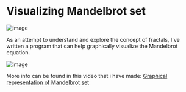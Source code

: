 # Visualizing Mandelbrot set

![image](https://user-images.githubusercontent.com/65413605/133742217-587ff680-2c8d-499f-a3ab-bb12a4d1aae7.png)

As an attempt to understand and explore the concept of fractals, I've written a program that can help graphically visualize the Mandelbrot equation.

![image](https://user-images.githubusercontent.com/65413605/133741973-2340167a-9036-4da9-bee9-f7f1923c7429.png)

More info can be found in this video that i have made: [Graphical representation of Mandelbrot set](https://youtu.be/Ue7Io_4dN5k)
